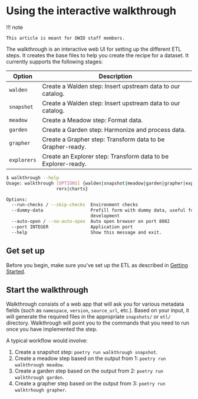 # Using the interactive walkthrough

!!! note

    This article is meant for OWID staff members.

The walkthrough is an interactive web UI for setting up the different ETL steps. It creates the base files to help you
create the recipe for a dataset. It currently supports the following stages:

| Option      | Description                          |
| ----------- | ------------------------------------ |
| `walden`       | Create a Walden step: Insert upstream data to our catalog. |
| `snapshot`       | Create a Walden step: Insert upstream data to our catalog. |
| `meadow`       | Create a Meadow step: Format data. |
| `garden`       | Create a Garden step: Harmonize and process data. |
| `grapher`       | Create a Grapher step: Transform data to be Grapher-ready. |
| `explorers`       | Create an Explorer step: Transform data to be Explorer-ready. |


```bash
$ walkthrough --help
Usage: walkthrough [OPTIONS] {walden|snapshot|meadow|garden|grapher|explo
                   rers|charts}

Options:
  --run-checks / --skip-checks  Environment checks
  --dummy-data                  Prefill form with dummy data, useful for
                                development
  --auto-open / --no-auto-open  Auto open browser on port 8082
  --port INTEGER                Application port
  --help                        Show this message and exit.
```

## Get set up

Before you begin, make sure you've set up the ETL as described in [Getting Started](../getting-started/index.md).

## Start the walkthrough

Walkthrough consists of a web app that will ask you for various metadata fields (such as `namespace`, `version`, `source_url`, etc.). Based on your input,
it will generate the required files in the appropriate `snapshots/` or `etl/` directory. Walkthrough will point you to the commands that you need to run once you
have implemented the step.

A typical workflow would involve:

1. Create a snapshot step: `poetry run walkthrough snapshot`.
2. Create a meadow step based on the output from 1: `poetry run walkthrough meadow`.
3. Create a garden step based on the output from 2: `poetry run walkthrough garden`.
4. Create a grapher step based on the output from 3: `poetry run walktrhough grapher`.
